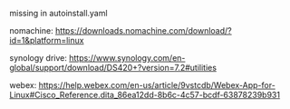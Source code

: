 missing in autoinstall.yaml

nomachine:
https://downloads.nomachine.com/download/?id=1&platform=linux

synology drive:
https://www.synology.com/en-global/support/download/DS420+?version=7.2#utilities

webex:
https://help.webex.com/en-us/article/9vstcdb/Webex-App-for-Linux#Cisco_Reference.dita_86ea12dd-8b6c-4c57-bcdf-63878239b931
